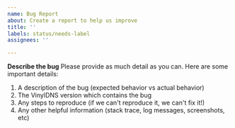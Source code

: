```yaml
---
name: Bug Report
about: Create a report to help us improve
title: ''
labels: status/needs-label
assignees: ''

---
```


**Describe the bug**
Please provide as much detail as you can. Here are some important details:

1. A description of the bug (expected behavior vs actual behavior)
2. The VinylDNS version which contains the bug
3. Any steps to reproduce (if we can't reproduce it, we can't fix it!)
4. Any other helpful information (stack trace, log messages, screenshots, etc)
